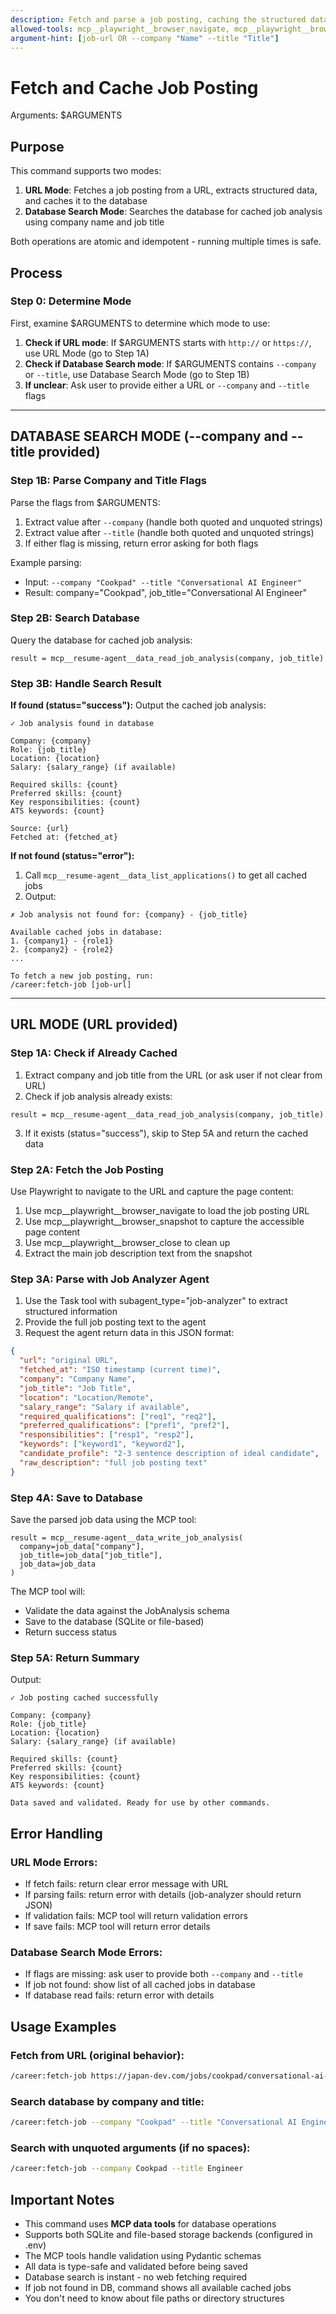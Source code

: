 ```yaml
---
description: Fetch and parse a job posting, caching the structured data locally OR search the database for cached job analysis
allowed-tools: mcp__playwright__browser_navigate, mcp__playwright__browser_snapshot, mcp__playwright__browser_close, mcp__resume-agent__data_read_job_analysis, mcp__resume-agent__data_write_job_analysis, mcp__resume-agent__data_list_applications, Task
argument-hint: [job-url OR --company "Name" --title "Title"]
---
```


# Fetch and Cache Job Posting

Arguments: $ARGUMENTS

## Purpose
This command supports two modes:
1. **URL Mode**: Fetches a job posting from a URL, extracts structured data, and caches it to the database
2. **Database Search Mode**: Searches the database for cached job analysis using company name and job title

Both operations are atomic and idempotent - running multiple times is safe.

## Process

### Step 0: Determine Mode
First, examine $ARGUMENTS to determine which mode to use:

1. **Check if URL mode**: If $ARGUMENTS starts with `http://` or `https://`, use URL Mode (go to Step 1A)
2. **Check if Database Search mode**: If $ARGUMENTS contains `--company` or `--title`, use Database Search Mode (go to Step 1B)
3. **If unclear**: Ask user to provide either a URL or `--company` and `--title` flags

---

## DATABASE SEARCH MODE (--company and --title provided)

### Step 1B: Parse Company and Title Flags
Parse the flags from $ARGUMENTS:
1. Extract value after `--company` (handle both quoted and unquoted strings)
2. Extract value after `--title` (handle both quoted and unquoted strings)
3. If either flag is missing, return error asking for both flags

Example parsing:
- Input: `--company "Cookpad" --title "Conversational AI Engineer"`
- Result: company="Cookpad", job_title="Conversational AI Engineer"

### Step 2B: Search Database
Query the database for cached job analysis:
```
result = mcp__resume-agent__data_read_job_analysis(company, job_title)
```

### Step 3B: Handle Search Result

**If found (status="success"):**
Output the cached job analysis:
```
✓ Job analysis found in database

Company: {company}
Role: {job_title}
Location: {location}
Salary: {salary_range} (if available)

Required skills: {count}
Preferred skills: {count}
Key responsibilities: {count}
ATS keywords: {count}

Source: {url}
Fetched at: {fetched_at}
```

**If not found (status="error"):**
1. Call `mcp__resume-agent__data_list_applications()` to get all cached jobs
2. Output:
```
✗ Job analysis not found for: {company} - {job_title}

Available cached jobs in database:
1. {company1} - {role1}
2. {company2} - {role2}
...

To fetch a new job posting, run:
/career:fetch-job [job-url]
```

---

## URL MODE (URL provided)

### Step 1A: Check if Already Cached
1. Extract company and job title from the URL (or ask user if not clear from URL)
2. Check if job analysis already exists:
```
result = mcp__resume-agent__data_read_job_analysis(company, job_title)
```
3. If it exists (status="success"), skip to Step 5A and return the cached data

### Step 2A: Fetch the Job Posting
Use Playwright to navigate to the URL and capture the page content:
1. Use mcp__playwright__browser_navigate to load the job posting URL
2. Use mcp__playwright__browser_snapshot to capture the accessible page content
3. Use mcp__playwright__browser_close to clean up
4. Extract the main job description text from the snapshot

### Step 3A: Parse with Job Analyzer Agent
1. Use the Task tool with subagent_type="job-analyzer" to extract structured information
2. Provide the full job posting text to the agent
3. Request the agent return data in this JSON format:
```json
{
  "url": "original URL",
  "fetched_at": "ISO timestamp (current time)",
  "company": "Company Name",
  "job_title": "Job Title",
  "location": "Location/Remote",
  "salary_range": "Salary if available",
  "required_qualifications": ["req1", "req2"],
  "preferred_qualifications": ["pref1", "pref2"],
  "responsibilities": ["resp1", "resp2"],
  "keywords": ["keyword1", "keyword2"],
  "candidate_profile": "2-3 sentence description of ideal candidate",
  "raw_description": "full job posting text"
}
```

### Step 4A: Save to Database
Save the parsed job data using the MCP tool:
```
result = mcp__resume-agent__data_write_job_analysis(
  company=job_data["company"],
  job_title=job_data["job_title"],
  job_data=job_data
)
```

The MCP tool will:
- Validate the data against the JobAnalysis schema
- Save to the database (SQLite or file-based)
- Return success status

### Step 5A: Return Summary
Output:
```
✓ Job posting cached successfully

Company: {company}
Role: {job_title}
Location: {location}
Salary: {salary_range} (if available)

Required skills: {count}
Preferred skills: {count}
Key responsibilities: {count}
ATS keywords: {count}

Data saved and validated. Ready for use by other commands.
```

## Error Handling

### URL Mode Errors:
- If fetch fails: return clear error message with URL
- If parsing fails: return error with details (job-analyzer should return JSON)
- If validation fails: MCP tool will return validation errors
- If save fails: MCP tool will return error details

### Database Search Mode Errors:
- If flags are missing: ask user to provide both `--company` and `--title`
- If job not found: show list of all cached jobs in database
- If database read fails: return error with details

## Usage Examples

### Fetch from URL (original behavior):
```bash
/career:fetch-job https://japan-dev.com/jobs/cookpad/conversational-ai-engineer
```

### Search database by company and title:
```bash
/career:fetch-job --company "Cookpad" --title "Conversational AI Engineer"
```

### Search with unquoted arguments (if no spaces):
```bash
/career:fetch-job --company Cookpad --title Engineer
```

## Important Notes

- This command uses **MCP data tools** for database operations
- Supports both SQLite and file-based storage backends (configured in .env)
- The MCP tools handle validation using Pydantic schemas
- All data is type-safe and validated before being saved
- Database search is instant - no web fetching required
- If job not found in DB, command shows all available cached jobs
- You don't need to know about file paths or directory structures
